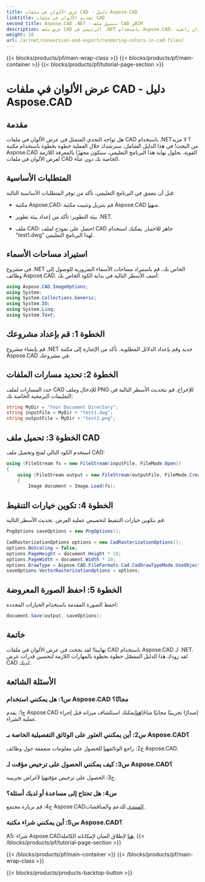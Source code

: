 ```yaml
---
title: عرض الألوان في ملفات CAD - دليل Aspose.CAD
linktitle: تقديم الألوان في ملفات CAD
second_title: Aspose.CAD .NET - تنسيق ملف CAD وBIM
description: عرض ملف CAD الرئيسي في .NET باستخدام Aspose.CAD. اتبع دليلنا خطوة بخطوة للحصول على ألوان زاهية.
weight: 10
url: /ar/net/conversion-and-export/rendering-colors-in-cad-files/
---
```


{{< blocks/products/pf/main-wrap-class >}}
{{< blocks/products/pf/main-container >}}
{{< blocks/products/pf/tutorial-page-section >}}

# عرض الألوان في ملفات CAD - دليل Aspose.CAD

## مقدمة

هل تواجه التحدي المتمثل في عرض الألوان في ملفات CAD باستخدام .NET؟ لا مزيد من البحث! في هذا الدليل الشامل، سنرشدك خلال العملية خطوة بخطوة باستخدام مكتبة Aspose.CAD القوية. بحلول نهاية هذا البرنامج التعليمي، ستكون مجهزًا بالمعرفة اللازمة لعرض الألوان في ملفات CAD الخاصة بك دون عناء.

## المتطلبات الأساسية

قبل أن نتعمق في البرنامج التعليمي، تأكد من توفر المتطلبات الأساسية التالية:

-  مكتبة Aspose.CAD: قم بتنزيل وتثبيت مكتبة Aspose.CAD من[هنا](https://releases.aspose.com/cad/net/).

- بيئة التطوير: تأكد من إعداد بيئة تطوير .NET.

- ملف CAD: احصل على نموذج لملف CAD جاهز للاختبار. يمكنك استخدام "test1.dwg" لهذا البرنامج التعليمي.

## استيراد مساحات الأسماء

في مشروع .NET الخاص بك، قم باستيراد مساحات الأسماء الضرورية للوصول إلى وظائف Aspose.CAD. أضف الأسطر التالية في بداية الكود الخاص بك:

```csharp
using Aspose.CAD.ImageOptions;
using System;
using System.Collections.Generic;
using System.IO;
using System.Linq;
using System.Text;
```

## الخطوة 1: قم بإعداد مشروعك

قم بإنشاء مشروع .NET جديد وقم بإعداد الدلائل المطلوبة. تأكد من الإشارة إلى مكتبة Aspose.CAD في مشروعك.

## الخطوة 2: تحديد مسارات الملفات

حدد المسارات لملف CAD للإدخال وملف PNG للإخراج. قم بتحديث الأسطر التالية في التعليمات البرمجية الخاصة بك:

```csharp
string MyDir = "Your Document Directory";
string inputFile = MyDir + "test1.dwg";
string outputFile = MyDir + "test1.png";
```

## الخطوة 3: تحميل ملف CAD

استخدم الكود التالي لفتح وتحميل ملف CAD:

```csharp
using (FileStream fs = new FileStream(inputFile, FileMode.Open))
{
    using (FileStream output = new FileStream(outputFile, FileMode.Create))
    {
        Image document = Image.Load(fs);
```

## الخطوة 4: تكوين خيارات التنقيط

قم بتكوين خيارات التنقيط لتخصيص عملية العرض. تحديث الأسطر التالية:

```csharp
PngOptions saveOptions = new PngOptions();

CadRasterizationOptions options = new CadRasterizationOptions();
options.NoScaling = false;
options.PageHeight = document.Height * 10;
options.PageWidth = document.Width * 10;
options.DrawType = Aspose.CAD.FileFormats.Cad.CadDrawTypeMode.UseObjectColor;
saveOptions.VectorRasterizationOptions = options;
```

## الخطوة 5: احفظ الصورة المعروضة

احفظ الصورة المقدمة باستخدام الخيارات المحددة:

```csharp
document.Save(output, saveOptions);
```

## خاتمة

تهانينا! لقد نجحت في عرض الألوان في ملفات CAD باستخدام Aspose.CAD لـ .NET. لقد زودك هذا الدليل المفصّل خطوة بخطوة بالمهارات اللازمة لتحسين قدرات عرض CAD لديك.

## الأسئلة الشائعة

### س1: هل يمكنني استخدام Aspose.CAD مجانًا؟

 ج1: يقدم Aspose.CAD إصدارًا تجريبيًا مجانيًا متاحًا[هنا](https://releases.aspose.com/)يمكنك استكشاف ميزاته قبل إجراء عملية الشراء.

### س2: أين يمكنني العثور على الوثائق التفصيلية الخاصة بـ Aspose.CAD؟

 ج2: راجع الوثائق[هنا](https://reference.aspose.com/cad/net/) للحصول على معلومات متعمقة حول وظائف Aspose.CAD.

### س3: كيف يمكنني الحصول على ترخيص مؤقت لـ Aspose.CAD؟

 ج3: الحصول على ترخيص مؤقت[هنا](https://purchase.aspose.com/temporary-license/) لأغراض تجريبية.

### س4: هل تحتاج إلى مساعدة أو لديك أسئلة؟

 ج4: قم بزيارة مجتمع Aspose.CAD[المنتدى](https://forum.aspose.com/c/cad/19) للدعم والمناقشات.

### س5: أين يمكنني شراء مكتبة Aspose.CAD؟

 A5: شراء Aspose.CAD[هنا](https://purchase.aspose.com/buy) لإطلاق العنان لإمكاناته الكاملة.
{{< /blocks/products/pf/tutorial-page-section >}}

{{< /blocks/products/pf/main-container >}}
{{< /blocks/products/pf/main-wrap-class >}}

{{< blocks/products/products-backtop-button >}}
